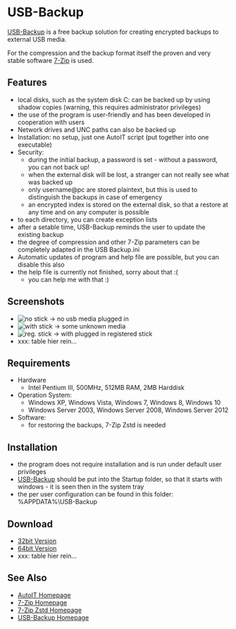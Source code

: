 
USB-Backup
==========


[USB-Backup] is a free backup solution for creating encrypted backups to
external USB media.

For the compression and the backup format itself the proven and very stable
software [7-Zip] is used.


## Features

- local disks, such as the system disk C: can be backed up by using shadow
  copies (warning, this requires administrator privileges)
- the use of the program is user-friendly and has been developed in
  cooperation with users
- Network drives and UNC paths can also be backed up
- Installation: no setup, just one AutoIT script (put together into one
  executable)
- Security:
  - during the initial backup, a password is set - without a password, you can
    not back up!
  - when the external disk will be lost, a stranger can not really see what
    was backed up
  - only username@pc are stored plaintext, but this is used to distinguish the
    backups in case of emergency
  - an encrypted index is stored on the external disk, so that a restore at
    any time and on any computer is possible
- to each directory, you can create exception lists
- after a setable time, USB-Backup reminds the user to update the existing
  backup
- the degree of compression and other 7-Zip parameters can be completely
  adapted in the USB Backup.ini
- Automatic updates of program and help file are possible, but you can disable
  this also
- the help file is currently not finished, sorry about that :(
  - you can help me with that :)


## Screenshots

- ![no stick](http://mcmilk.de/projects/USB-Backup/t_stick_no.png) -> no usb media plugged in
- ![with stick](http://mcmilk.de/projects/USB-Backup/t_stick_yes.png) -> some unknown media
- ![reg. stick](http://mcmilk.de/projects/USB-Backup/t_stick_reg.png) -> with plugged in registered stick
- xxx: table hier rein...


## Requirements

- Hardware
  - Intel Pentium III, 500MHz, 512MB RAM, 2MB Harddisk
- Operation System:
  - Windows XP, Windows Vista, Windows 7, Windows 8, Windows 10
  - Windows Server 2003, Windows Server 2008, Windows Server 2012
- Software:
  - for restoring the backups, 7-Zip Zstd is needed


## Installation

- the program does not require installation and is run under default user
  privileges
- [USB-Backup] should be put into the Startup folder, so that it starts with
  windows - it is seen then in the system tray
- the per user configuration can be found in this folder: %APPDATA%\USB-Backup


## Download

- [32bit Version](https://mcmilk.de/projects/USB-Backup/dl/latest/USB-Backup.exe)
- [64bit Version](https://mcmilk.de/projects/USB-Backup/dl/latest/USB-Backup_x64.exe)
- xxx: table hier rein...


## See Also

- [AutoIT Homepage](https://www.autoitscript.com)
- [7-Zip Homepage](http://www.7-zip.org/)
- [7-Zip Zstd Homepage](https://github.com/mcmilk/7-Zip-Zstd)
- [USB-Backup Homepage](https://mcmilk.de/projects/USB-Backup)

[7-Zip]: http://www.7-zip.org/
[USB-Backup]: https://mcmilk.de/projects/USB-Backup
